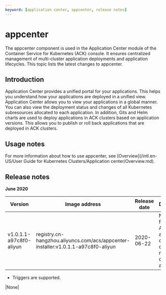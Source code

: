 ```yaml
---
keyword: [application center, appcenter, release notes]
---
```


# appcenter

The appcenter component is used in the Application Center module of the Container Service for Kubernetes \(ACK\) console. It ensures centralized management of multi-cluster application deployments and application lifecycles. This topic lists the latest changes to appcenter.

## Introduction

Application Center provides a unified portal for your applications. This helps you understand how your applications are deployed in a unified view. Application Center allows you to view your applications in a global manner. You can also view the deployment status and changes of all Kubernetes subresources allocated to each application. In addition, Gits and Helm charts are used to deploy applications in ACK clusters based on application versions. This allows you to publish or roll back applications that are deployed in ACK clusters.

## Usage notes

For more information about how to use appcenter, see [Overview](/intl.en-US/User Guide for Kubernetes Clusters/Application center/Overview.md).

## Release notes

**June 2020**

|Version|Image address|Release date|Description|Impact|
|-------|-------------|------------|-----------|------|
|v1.0.1.1-a97c8f0-aliyun|registry.cn-hangzhou.aliyuncs.com/acs/appcenter-installer:v1.0.1.1-a97c8f0-aliyun|2020-06-22|New features:-   An application can be deployed to multiple clusters at a time.
-   Triggers are supported.

|None|

